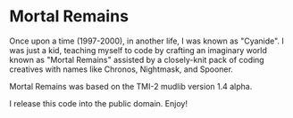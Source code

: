 # Mortal Remains

Once upon a time (1997-2000), in another life, I was known as "Cyanide". I was just a kid, teaching myself to code by crafting an imaginary world known as "Mortal Remains" assisted by a closely-knit pack of coding creatives with names like Chronos, Nightmask, and Spooner.

Mortal Remains was based on the TMI-2 mudlib version 1.4 alpha.

I release this code into the public domain. Enjoy!
